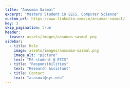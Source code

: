 ```yaml
---
title: "Ansuman Sasmal"
excerpt: "Masters Student in EECS, Computer Science"
custom_url: https://www.linkedin.com/in/ansuman-sasmal/
key: 3
skip_pagination: true
header:
  teaser: assets/images/ansuman-sasmal.png
sidebar:
  - title: Role
    image: assets/images/ansuman-sasmal.png
    image_alt: "picture"
    text: "MS student @ EECS"
  - title: "Responsibilities"
    text: "Research Assistant"
  - title: Contact
    text: "asasmal@syr.edu"
---
```

